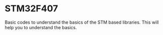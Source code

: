 # STM32F407
Basic codes to understand the basics of the STM based libraries.
This will help you to understand the basics.
